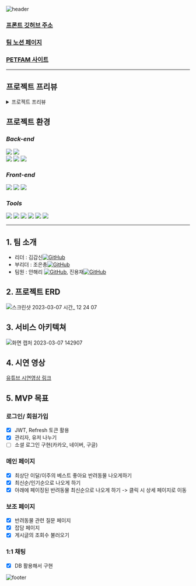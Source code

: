 ![header](https://capsule-render.vercel.app/api?type=waving&color=gradient&customColorList=18&height=300&section=header&text=PETFAM&fontSize=90)

### [프론트 깃허브 주소](https://github.com/Dripmaster44/petfam_repo.git)

### [팀 노션 페이지](https://tattered-lodge-0cb.notion.site/6-1a272ab710d04ac2a9ea204d17a64c52)

### [PETFAM 사이트](http://petfam-frontend.s3-website.ap-northeast-2.amazonaws.com/index.html)

***

## 프로젝트 프리뷰

<details>

<summary> 프로젝트 프리뷰 </summary>
<figure>
  <img src="readme_asset/01.png" alt="메인" width="auto"/>
  <div></div>
  <figcaption style="text-align: center">메인 페이지</figcaption>
</figure>
<figure>
  <img src="readme_asset/02.png" alt="전체 게시글 리스트(카테고리별)" width="auto"/>
  <div></div>
  <figcaption style="text-align:center">전체 게시글 리스트(카테고리별)</figcaption>
</figure>
<figure>
  <img src="readme_asset/03.png" alt="상세 게시글(본문)" width="auto"/>
  <div></div>
  <figcaption style="text-align: center">상세 게시글(본문)</figcaption>
</figure>
<figure>
  <img src="readme_asset/04.png" alt="상세 게시글(댓글)" width="auto"/>
  <div></div>
  <figcaption style="text-align: center">상세 게시글(댓글)</figcaption>
</figure>
<figure>
  <img src="readme_asset/05.png" alt="글 작성 페이지" width="auto"/>
  <div></div>
  <figcaption style="text-align: center">글 작성 페이지</figcaption>
</figure>
<figure>
  <img src="readme_asset/06.png" alt="로그인" width="auto"/>
  <div></div>
  <figcaption style="text-align: center">로그인</figcaption>
</figure>
<figure>
  <img src="readme_asset/10.png" alt="회원가입" width="auto"/>
  <div></div>
  <figcaption style="text-align: center">회원가입</figcaption>
</figure>
<figure>
  <img src="readme_asset/07.png" alt="메인 헤더(관리자용)" width="auto"/>
  <div></div>
  <figcaption style="text-align: center">메인 헤더(관리자용)</figcaption>
</figure>
<figure>
  <img src="readme_asset/08.png" alt="전체유저 조회(관리자용)" width="auto"/>
  <div></div>
  <figcaption style="text-align: center">전체유저 조회(관리자용)</figcaption>
</figure>
<figure>
  <img src="readme_asset/09.png" alt="유저 프로필 정보" width="auto"/>
  <div></div>
  <figcaption style="text-align: center">유저 프로필 정보</figcaption>
</figure>
</details>

## 프로젝트 환경

### *Back-end*

<div>
<img src="https://img.shields.io/badge/SpringBoot v3.0.2-6DB33F?style=plastic&logo=SpringBoot&logoColor=white"/>
<img src="https://img.shields.io/badge/JDK 17-1E8CBE?style=plastic&logo=Conda-Forge&logoColor=white"/>
</div>
<div>
<img src="https://img.shields.io/badge/Redis-DC382D?style=plastic&logo=Redis&logoColor=white"/>
<img src="https://img.shields.io/badge/JUnit5-25A162?style=plastic&logo=JUnit5&logoColor=white"/>
<img src="https://img.shields.io/badge/MySQL-4479A1?style=plastic&logo=MySQL&logoColor=white"/>
</div>

### *Front-end*

<div>
<img src="https://img.shields.io/badge/HTML5-E34F26?style=plastic&logo=HTML5&logoColor=white"/>
<img src="https://img.shields.io/badge/CSS-1572B6?style=plastic&logo=CSS3&logoColor=white"/>
<img src="https://img.shields.io/badge/JavaScript-F7DF1E?style=plastic&logo=JavaScript&logoColor=white"/>
</div>

### *Tools*

<div>
<img src="https://img.shields.io/badge/IntelliJ IDEA-000000?style=plastic&logo=IntelliJ IDEA&logoColor=white"/>
<img src="https://img.shields.io/badge/GitHub-181717?style=plastic&logo=GitHub&logoColor=white"/>
<img src="https://img.shields.io/badge/VSCode-007ACC?style=plastic&logo=VisualStudioCode&logoColor=white"/>
<img src="https://img.shields.io/badge/EC2-FF9900?style=plastic&logo=Amazon EC2&logoColor=white"/>
<img src="https://img.shields.io/badge/S3-569A31?style=plastic&logo=Amazon S3&logoColor=white"/>
<img src="https://img.shields.io/badge/CodeDeploy-232F3E?style=plastic&logo=Amazon AWS&logoColor=white"/>
</div>

***

## 1. 팀 소개

* 리더 :
  김갑신[![GitHub](https://img.shields.io/badge/GitHub-181717?style=plastic&logo=GitHub&logoColor=white)](https://github.com/kapsin2)
* 부리더 :
  조은총[![GitHub](https://img.shields.io/badge/GitHub-181717?style=plastic&logo=GitHub&logoColor=white)](https://github.com/goodisgun)
* 팀원 :
  안해리 [![GitHub](https://img.shields.io/badge/GitHub-181717?style=plastic&logo=GitHub&logoColor=white)](https://github.com/ahnhadi),
  진용재[![GitHub](https://img.shields.io/badge/GitHub-181717?style=plastic&logo=GitHub&logoColor=white)](https://github.com/Dripmaster44)

## 2. 프로젝트 ERD

![스크린샷 2023-03-07 시간_ 12 24 07](https://user-images.githubusercontent.com/117059820/223364336-b09a516a-afb3-42d1-897d-38aa9edf1a8e.png)

## 3. 서비스 아키텍쳐

![화면 캡처 2023-03-07 142907](https://user-images.githubusercontent.com/117059820/223364462-06c3509e-8fe5-42ae-a055-922717d1a859.png)

## 4. 시연 영상

[유튜브 시연영상 링크](https://youtu.be/mbqhGZlpI0U)

## 5. MVP 목표

### 로그인/ 회원가입

- [x] JWT, Refresh 토큰 활용
- [x] 관리자, 유저 나누기
- [ ] 소셜 로그인 구현(카카오, 네이버, 구글)

### 메인 페이지

- [x] 최상단 이달/이주의 베스트 좋아요 반려동물 나오게하기
- [x] 최신순/인기순으로 나오게 하기
- [x] 아래에 페이징된 반려동물 최신순으로 나오게 하기 -> 클릭 시 상세 페이지로 이동

### 보조 페이지

- [x] 반려동물 관련 질문 페이지
- [x] 잡담 페이지
- [x] 게시글의 조회수 불러오기

### 1:1 채팅

- [x] DB 활용해서 구현

![footer](https://capsule-render.vercel.app/api?type=waving&color=gradient&customColorList=18&height=250&section=footer&text=Thank%20You!)








